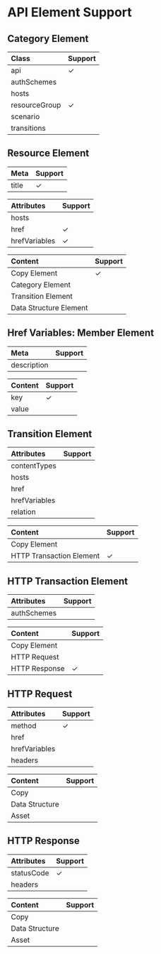 # API Element Support

## Category Element

| Class         | Support |
|:--------------|:--------|
| api           | ✓       |
| authSchemes   |         |
| hosts         |         |
| resourceGroup | ✓       |
| scenario      |         |
| transitions   |         |

## Resource Element

| Meta  | Support |
|:------|:--------|
| title | ✓       |

| Attributes    | Support |
|:--------------|:--------|
| hosts         |         |
| href          | ✓       |
| hrefVariables | ✓       |

| Content                | Support |
|:-----------------------|:--------|
| Copy Element           | ✓       |
| Category Element       |         |
| Transition Element     |         |
| Data Structure Element |         |

## Href Variables: Member Element

| Meta        | Support |
|:------------|---------|
| description |         |

| Content | Support |
|:--------|---------|
| key     | ✓       |
| value   |         |

## Transition Element

| Attributes    | Support |
|:--------------|:--------|
| contentTypes  |         |
| hosts         |         |
| href          |         |
| hrefVariables |         |
| relation      |         |

| Content                  | Support |
|:-------------------------|:--------|
| Copy Element             |         |
| HTTP Transaction Element |  ✓      |

## HTTP Transaction Element

| Attributes   | Support |
|:-------------|:--------|
| authSchemes  |         |

| Content       | Support |
|:--------------|:--------|
| Copy Element  |         |
| HTTP Request  |         |
| HTTP Response | ✓       |

## HTTP Request

| Attributes    | Support |
|:--------------|:--------|
| method        | ✓       |
| href          |         |
| hrefVariables |         |
| headers       |         |

| Content         | Support |
|:----------------|:--------|
| Copy            |         |
| Data Structure  |         |
| Asset           |         |

## HTTP Response

| Attributes   | Support |
|:-------------|:--------|
| statusCode   | ✓       |
| headers      |         |

| Content         | Support |
|:----------------|:--------|
| Copy            |         |
| Data Structure  |         |
| Asset           |         |
